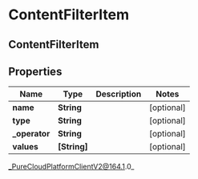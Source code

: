 # ContentFilterItem

## ContentFilterItem

## Properties

|Name | Type | Description | Notes|
|------------ | ------------- | ------------- | -------------|
| **name** | **String** |  | [optional] |
| **type** | **String** |  | [optional] |
| **_operator** | **String** |  | [optional] |
| **values** | **[String]** |  | [optional] |



_PureCloudPlatformClientV2@164.1.0_
